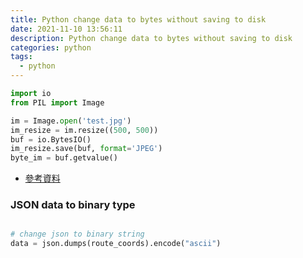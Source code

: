 ```yaml
---
title: Python change data to bytes without saving to disk
date: 2021-11-10 13:56:11
description: Python change data to bytes without saving to disk
categories: python
tags:
  - python
---
```



``` python 
import io
from PIL import Image

im = Image.open('test.jpg')
im_resize = im.resize((500, 500))
buf = io.BytesIO()
im_resize.save(buf, format='JPEG')
byte_im = buf.getvalue()

```
* [參考資料](https://jdhao.github.io/2019/07/06/python_opencv_pil_image_to_bytes/)

### JSON data to binary type
``` python

# change json to binary string
data = json.dumps(route_coords).encode("ascii")

```